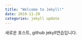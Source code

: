 ```yaml
---
title: "Welcome to Jekyll!"
date: 2019-11-29 
categories: jekyll update
---
```

새로운 포스트, github jekyll연습입니다.
